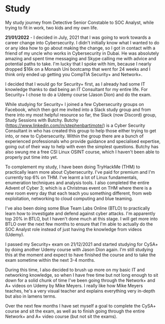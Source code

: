 # Study
My study journey from Detective Senior Constable to SOC Analyst, while trying to fit in work, two kids and my own life. 

**21/01/2022** - I decided in July, 2021 that I was going to work towards a career change into Cybersecurity. I didn't initially know what I wanted to do or any idea how to go about making the change, so I got in contact with a friend of my uncle who works in Cybersecurity in Dubai. He was absolutely amazing and spent time messaging and Skype calling me with advice and potential paths to take. I'm lucky that I spoke with him, because I nearly dropped $16k on a Monash Uni bootcamp that went for 24 weeks and I think only ended up getting you CompTIA Security+ and Network+.

I decided that I would go for Security+ first, as I already had some IT knowledge thanks to dad being an IT Consultant for my entire life. For Security+ I chose to do a Udemy course (Jason Dion) and do the exam. 

While studying for Security+ I joined a few Cybersecurity groups on Facebook, which then got me invited into a Slack study group and from there into my most helpful resource so far, the Slack (now Discord) group, Study Sessions with Butchy. Butchy (https://www.linkedin.com/in/stephenbartimote/) is a Cyber Security Consultant in who has created this group to help those either trying to get into, or new to Cybersecurity. Within the group there are a bunch of experienced professionals who provide guidance and specialised expertise, going out of their way to help with even the simplest questions. Butchy has also swung me a free CSI Linux OSINT course, which I haven't been able to properly put time into yet. 

To complement my study, I have been doing TryHackMe (THM) to practically learn more about Cybersecurity. I've paid for premium and I'm currently top 6% on THM. I've learnt a lot of Linux fundamentals, enumeration techniques and analysis tools. I also completed the entire Advent of Cyber 3; which is a Christmas event on THM where there is a new room every day that each teach you something different, from web exploitation, networking to cloud computing and blue teaming. 

I've also been doing some Blue Team Labs Online (BTLO) to practically learn how to investigate and defend against cyber attacks. I'm apparently top 20% in BTLO, but I haven't done much at this stage. I will get more into BTLO over the next few months to ensure that I'm able to actually do the SOC Analyst role instead of just having the knowledge from videos (Udemy). 

I passed my Security+ exam on 21/12/2021 and started studying for CySA+ by doing another Udemy course with Jason Dion again. I'm still studying this at the moment and expect to have finished the course and to take the exam sometime within the next 3-4 months. 

During this time, I also decided to brush up more on my basic IT and networking knowledge, so when I have free time but not long enough to sit down for a solid chunk of time I've been going through the Network+ and A+ videos on Udemy by Mike Meyers. I really like how Mike Meyers teaches, he's a very visual teacher and explains everything very in-depth but also in lamens terms. 

Over the next few months I have set myself a goal to complete the CySA+ course and sit the exam, as well as to finish going through the entire Network+ and A+ video course (but not sit the exams). 
